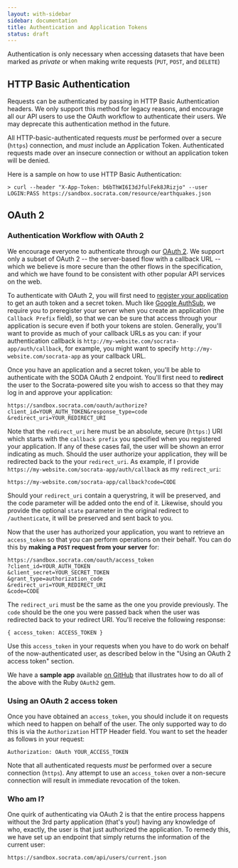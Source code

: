 ```yaml
---
layout: with-sidebar
sidebar: documentation
title: Authentication and Application Tokens
status: draft
---
```


Authentication is only necessary when accessing datasets that have been marked as _private_ or when making write requests (`PUT`, `POST`, and `DELETE`)

## HTTP Basic Authentication

Requests can be authenticated by passing in HTTP Basic Authentication headers. We only support this method for legacy reasons, and encourage all our API users to use the OAuth workflow to authenticate their users. We may deprecate this authentication method in the future.

All HTTP-basic-authenticated requests *must* be performed over a secure (`https`) connection, and *must* include an Application Token. Authenticated requests made over an insecure connection or without an application token will be denied.

Here is a sample on how to use HTTP Basic Authentication:

    > curl --header "X-App-Token: b6bThWI6I3dJfulFek8JRizjo" --user LOGIN:PASS https://sandbox.socrata.com/resource/earthquakes.json

## OAuth 2

### Authentication Workflow with OAuth 2

We encourage everyone to authenticate through our [OAuth 2](http://oauth.net/2/mechanism). We support only a subset of OAuth 2 -- the server-based flow with a callback URL -- which we believe is more secure than the other flows in the specification, and which we have found to be consistent with other popular API services on the web.

To authenticate with OAuth 2, you will first need to [register your application](http://opendata.socrata.com/profile/app_tokens) to get an auth token and a secret token. Much like [Google AuthSub](http://code.google.com/apis/gdata/docs/auth/authsub.html), we require you to preregister your server when you create an application (the `Callback Prefix` field), so that we can be sure that access through your application is secure even if both your tokens are stolen. Generally, you'll want to provide as much of your callback URLs as you can: if your authentication callback is `http://my-website.com/socrata-app/auth/callback`, for example, you might want to specify `http://my-website.com/socrata-app` as your callback URL.

Once you have an application and a secret token, you'll be able to authenticate with the SODA OAuth 2 endpoint. You'll first need to **redirect** the user to the Socrata-powered site you wish to access so that they may log in and approve your application:

    https://sandbox.socrata.com/oauth/authorize?client_id=YOUR_AUTH_TOKEN&response_type=code &redirect_uri=YOUR_REDIRECT_URI

Note that the `redirect_uri` here must be an absolute, secure (`https:`) URI which starts with the `callback prefix` you specified when you registered your application. If any of these cases fail, the user will be shown an error indicating as much. Should the user authorize your application, they will be redirected back to the your `redirect_uri`. As example, if I provide `https://my-website.com/socrata-app/auth/callback` as my `redirect_uri`:

    https://my-website.com/socrata-app/callback?code=CODE

Should your `redirect_uri` contain a querystring, it will be preserved, and the code parameter will be added onto the end of it. Likewise, should you provide the optional `state` parameter in the original redirect to `/authenticate`, it will be preserved and sent back to you.

Now that the user has authorized your application, you want to retrieve an `access_token` so that you can perform operations on their behalf. You can do this by **making a `POST` request from your server** for:

    https://sandbox.socrata.com/oauth/access_token
    ?client_id=YOUR_AUTH_TOKEN
    &client_secret=YOUR_SECRET_TOKEN
    &grant_type=authorization_code
    &redirect_uri=YOUR_REDIRECT_URI
    &code=CODE

The `redirect_uri` must be the same as the one you provide previously. The `code` should be the one you were passed back when the user was redirected back to your redirect URI. You'll receive the following response:

    { access_token: ACCESS_TOKEN }

Use this `access_token` in your requests when you have to do work on behalf of the now-authenticated user, as described below in the "Using an OAuth 2 access token" section.

We have a **sample app** available [on GitHub](https://github.com/socrata/oauth_sample_app_ruby) that illustrates how to do all of the above with the Ruby `OAuth2` gem.

### Using an OAuth 2 access token

Once you have obtained an `access_token`, you should include it on requests which need to happen on behalf of the user. The only supported way to do this is via the `Authorization` HTTP Header field. You want to set the header as follows in your request:

    Authorization: OAuth YOUR_ACCESS_TOKEN

Note that all authenticated requests *must* be performed over a secure connection (`https`). Any attempt to use an `access_token` over a non-secure connection will result in immediate revocation of the token.

### Who am I?

One quirk of authenticating via OAuth 2 is that the entire process happens without the 3rd party application (that's you!) having any knowledge of who, exactly, the user is that just authorized the application. To remedy this, we have set up an endpoint that simply returns the information of the current user:

    https://sandbox.socrata.com/api/users/current.json

